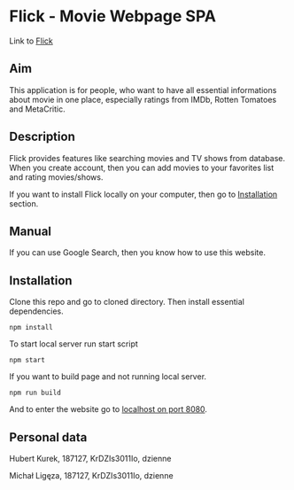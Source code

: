 # Flick - Movie Webpage SPA

Link to [Flick](http://flick.ct8.pl/)

## Aim

This application is for people, who want to have all essential informations about movie in one place, especially ratings from IMDb, Rotten Tomatoes and MetaCritic.

## Description

Flick provides features like searching movies and TV shows from database. When you create account, then you can add movies to your favorites list and rating movies/shows.

If you want to install Flick locally on your computer, then go to [Installation](#installation) section.


## Manual

If you can use Google Search, then you know how to use this website.

## Installation

Clone this repo and go to cloned directory. Then install essential dependencies.

    npm install

To start local server run start script

    npm start
    
If you want to build page and not running local server.

    npm run build

And to enter the website go to [localhost on port 8080](http://localhost:8080).

## Personal data

Hubert Kurek, 187127, KrDZIs3011Io, dzienne

Michał Ligęza, 187127, KrDZIs3011Io, dzienne
